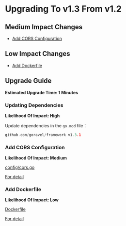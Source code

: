 # Upgrading To v1.3 From v1.2

## Medium Impact Changes

- [Add CORS Configuration](#Add-CORS-Configuration)

## Low Impact Changes

- [Add Dockerfile](#Add-Dockerfile)

## Upgrade Guide

**Estimated Upgrade Time: 1 Minutes**

### Updating Dependencies

**Likelihood Of Impact: High**

Update dependencies in the `go.mod` file：

```go
github.com/goravel/framework v1.3.1
```

### Add CORS Configuration

**Likelihood Of Impact: Medium**

[config/cors.go](https://github.com/goravel/goravel/blob/v1.3.1/config/cors.go)

[For detail](../the-basics/routing.md#cross-origin-resource-sharing-cors)

### Add Dockerfile

**Likelihood Of Impact: Low**

[Dockerfile](https://github.com/goravel/goravel/blob/v1.3.1/Dockerfile)

[For detail](../getting-started/compile.md#docker)

<CommentService/>